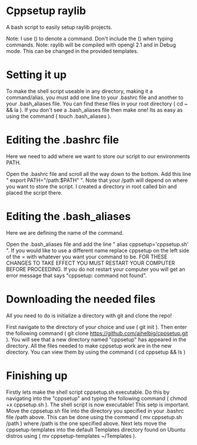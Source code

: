 # Cppsetup raylib
A bash script to easily setup raylib projects.

Note: I use () to denote a command. Don't include the
() when typing commands.
Note: raylib will be compiled with opengl 2.1 and in Debug
mode. This can be changed in the provided templates.

# Setting it up
To make the shell script useable in any directory,
making it a command/alias, you must add one line 
to your .bashrc file and another to your .bash_aliases 
file. You can find these files in your root directory ( cd ~ && la ).
If you don't see a .bash_aliases file then make one! Its 
as easy as using the command ( touch .bash_aliases ).

# Editing the .bashrc file
Here we need to add where we want to store our script
to our environments PATH.

Open the .bashrc file and scroll all the way down
to the bottom. Add this line " export PATH="/path:$PATH" ".
Note that your /path will depend on where you want to store
the script. I created a directory in root called bin and
placed the script there.

# Editing the .bash_aliases
Here we are defining the name of the command.

Open the .bash_aliases file and add the line
" alias cppsetup='cppsetup.sh' ". If you would like
to use a different name replace cppsetup on the left side of
the = with whatever you want your command to be. FOR THESE CHANGES TO
TAKE EFFECT YOU MUST RESTART YOUR COMPUTER BEFORE PROCEEDING. If you do not
restart your computer you will get an error message that says "cppsetup: command not found".

# Downloading the needed files
All you need to do is initialize a directory with git and clone
the repo!

First navigate to the directory of your choice and use ( git init ). Then enter the 
following command ( git clone https://github.com/ajhelbig/cppsetup.git ).
You will see that a new directory named "cppsetup" has appeared in the directory.
All the files needed to make cppsetup work are in the new directory. You can view them by
using the command ( cd cppsetup && ls )

# Finishing up
Firstly lets make the shell script cppsetup.sh executable. Do this by navigating
into the "cppsetup" and typing the following command
( chmod +x cppsetup.sh ). The shell script is now executable! This setp is important.
Move the cppsetup.sh file into the directory you specified in your .bashrc file /path above.
This can be done using the command ( mv cppsetup.sh /path ) where /path is the one specified
above. Next lets move the cppsetup-templates into the default Templates directory found on Ubuntu
distros using ( mv cppsetup-templates ~/Templates ).

